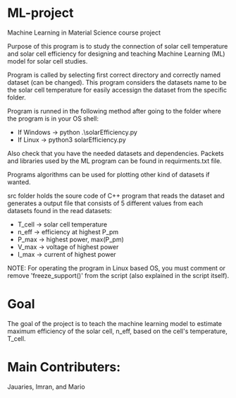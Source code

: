 # ML-project
Machine Learning in Material Science course project

Purpose of this program is to study the connection of solar cell temperature and solar cell efficiency for designing and teaching Machine Learning (ML) model for solar cell studies.

Program is called by selecting first correct directory and correctly named dataset (can be changed). This program considers the datasets name to be the solar cell temperature for easily accessign the dataset from the specific folder.

Program is runned in the following method after going to the folder where the program is in your OS shell:
 - If Windows -> python .\solarEfficiency.py
 - If Linux -> python3 solarEfficiency.py

Also check that you have the needed datasets and dependencies. Packets and libraries used by the ML program can be found in requirments.txt file.

Programs algorithms can be used for plotting other kind of datasets if wanted.

src folder holds the soure code of C++ program that reads the dataset and generates a output file that consists of 5 different values from each datasets found in the read datasets:
 - T_cell -> solar cell temperature
 - n_eff -> efficiency at highest P_pm
 - P_max -> highest power, max(P_pm)
 - V_max -> voltage of highest power
 - I_max -> current of highest power

NOTE: For operating the program in Linux based OS, you must comment or remove 'freeze_support()' from the script (also explained in the script itself).


# Goal
The goal of the project is to teach the machine learning model to estimate maximum efficiency of the solar cell, n_eff, based on the cell's temperature, T_cell.

# Main Contributers:
Jauaries, Imran, and Mario
